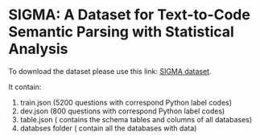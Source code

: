 # SIGMA: A Dataset for Text-to-Code Semantic Parsing with Statistical Analysis


To download the dataset please use this link: [SIGMA dataset](https://drive.google.com/file/d/1BQOnCpQVgof2Ji4uS8RhiJcjWS7UC4xc/view?usp=share_link).

It contain: 
1. train.json (5200 questions with correspond Python label codes)
2. dev.json (800 questions with correspond Python label codes)
3. table.json ( contains the schema tables and columns of all databases)
4. databses folder ( contain all the databases with data)
         
            
